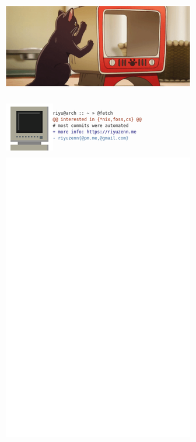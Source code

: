 <div>
  <img src="https://github.com/riyuzenn/riyuzenn/raw/main/img/cat.gif" align="" />
</div>

<p>‎</p>

<div>
  <img src="https://github.com/riyuzenn/riyuzenn/raw/main/img/monitor.gif" width="128" height="128" align="left" />
</div>


```diff

riyu@arch :: ~ » @fetch
@@ interested in {*nix,foss,cs} @@
# most commits were automated
+ more info: https://riyuzenn.me
- riyuzenn{@pm.me,@gmail.com}

```
<p>‎</p>
<!-- <img alt="spotify-github-profile" src="https://spotify-github-profile.vercel.app/api/view?uid=31vjim3nddcmey2mb2a3oh5vehqu&cover_image=true&theme=novatorem&bar_color=53b14f&bar_color_cover=false" align="left" />   -->
<div align="left">
  <a href="https://github.com/riyuzenn">
    <img src="./github-metrics.svg" />
  </a>
</div>
